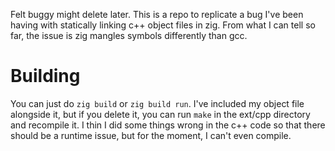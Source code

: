 Felt buggy might delete later.
This is a repo to replicate a bug I've been having with statically linking c++ object files in zig. From what I can tell so far, the issue is zig mangles symbols differently than gcc.

# Building

You can just do `zig build` or `zig build run`. I've included my object file alongside it, but if you delete it, you can run `make` in the ext/cpp directory and recompile it. I thin I did some things wrong in the c++ code so that there should be a runtime issue, but for the moment, I can't even compile.
